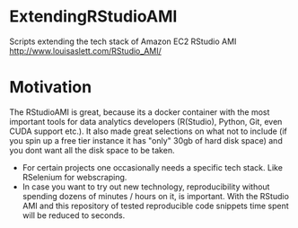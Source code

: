 # ExtendingRStudioAMI
Scripts extending the tech stack of Amazon EC2 RStudio AMI http://www.louisaslett.com/RStudio_AMI/

# Motivation
The RStudioAMI is great, because its a docker container with the most important tools for data analytics developers (R(Studio), Python, Git, even CUDA support etc.).
It also made great selections on what not to include (if you spin up a free tier instance it has "only" 30gb of hard disk space) and you dont want all the disk space to be taken.

- For certain projects one occasionally needs a specific tech stack. Like RSelenium for webscraping. 
- In case you want to try out new technology, reproducibility without spending dozens of minutes / hours on it, is important. With the RStudio AMI and this repository of tested reproducible code snippets time spent will be reduced to seconds. 
